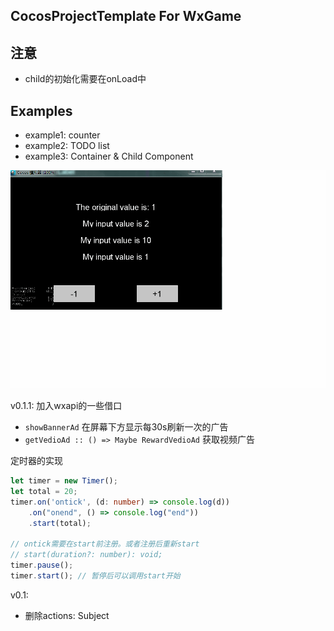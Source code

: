 ## CocosProjectTemplate For WxGame


## **注意**
- child的初始化需要在onLoad中



## Examples
- example1: counter
- example2: TODO list
- example3: Container & Child Component


![](./md_res/example1.gif)


v0.1.1:
加入wxapi的一些借口
- `showBannerAd` 在屏幕下方显示每30s刷新一次的广告
- `getVedioAd :: () => Maybe RewardVedioAd` 获取视频广告 

定时器的实现
```typescript
let timer = new Timer();
let total = 20;
timer.on('ontick', (d: number) => console.log(d))
    .on("onend", () => console.log("end"))
    .start(total);

// ontick需要在start前注册。或者注册后重新start
// start(duration?: number): void;
timer.pause();
timer.start(); // 暂停后可以调用start开始
```

v0.1: 
- 删除actions: Subject<Action>